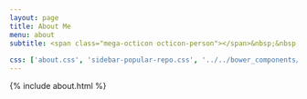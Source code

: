 ```yaml
---
layout: page
title: About Me
menu: about
subtitle: <span class="mega-octicon octicon-person"></span>&nbsp;&nbsp; I am a programmer
                            
css: ['about.css', 'sidebar-popular-repo.css', '../../bower_components/flag-icon-css/css/flag-icon.min.css']
---
```


{% include about.html %}